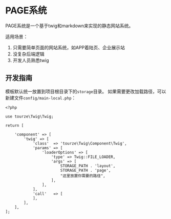 # PAGE系统

PAGE系统是一个基于twig和markdown来实现的静态网站系统。

适用场景：

1. 只需要简单页面的网站系统，如APP着陆页、企业展示站
2. 没复杂后端逻辑
3. 开发人员熟悉twig

## 开发指南

模板默认统一放置到项目根目录下的`storage`目录。
如果需要更改加载路径，可以新建文件`config/main-local.php`：

    <?php
    
    use tourze\Twig\Twig;
    
    return [
    
        'component' => [
            'twig' => [
                'class'  => 'tourze\Twig\Component\Twig',
                'params' => [
                    'loaderOptions' => [
                        'type' => Twig::FILE_LOADER,
                        'args' => [
                            STORAGE_PATH . 'layout',
                            STORAGE_PATH . 'page',
                            "这里放置你需要的路径",
                        ],
                    ],
                ],
                'call'   => [
                ],
            ],
        ],
    ];

